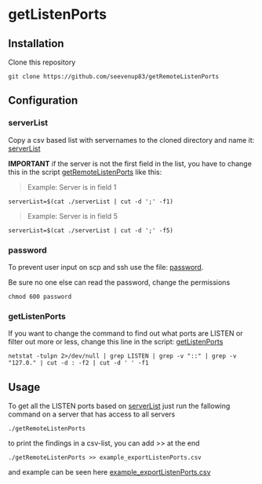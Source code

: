 # getListenPorts
## Installation
Clone this repository
```
git clone https://github.com/seevenup83/getRemoteListenPorts
```

## Configuration
### serverList
Copy a csv based list with servernames to the cloned directory and name it: [serverList](https://github.com/Seevenup83/getRemoteListenPorts/blob/master/serverList)

**IMPORTANT** if the server is not the first field in the list, you have to change this in the script [getRemoteListenPorts](https://github.com/Seevenup83/getRemoteListenPorts/blob/master/getRemoteListenPorts) like this:


> Example: Server is in field 1
```
serverList=$(cat ./serverList | cut -d ';' -f1)
```
> Example: Server is in field 5
```
serverList=$(cat ./serverList | cut -d ';' -f5)
```

### password
To prevent user input on scp and ssh use the file: [password](https://github.com/Seevenup83/getRemoteListenPorts/blob/master/password).

Be sure no one else can read the password, change the permissions
```
chmod 600 password
```


### getListenPorts
If you want to change the command to find out what ports are LISTEN or filter out more or less, change this line in the script: [getListenPorts](https://github.com/Seevenup83/getRemoteListenPorts/blob/master/getListenPorts)
```
netstat -tulpn 2>/dev/null | grep LISTEN | grep -v "::" | grep -v "127.0." | cut -d : -f2 | cut -d ' ' -f1
```

## Usage
To get all the LISTEN ports based on [serverList](https://github.com/Seevenup83/getRemoteListenPorts/blob/master/serverList) just run the fallowing command on a server that has access to all servers
```
./getRemoteListenPorts
```

to print the findings in a csv-list, you can add >> at the end
```
./getRemoteListenPorts >> example_exportListenPorts.csv
```
and example can be seen here [example_exportListenPorts.csv](https://github.com/Seevenup83/getRemoteListenPorts/blob/master/example_exportListenPorts.csv)
